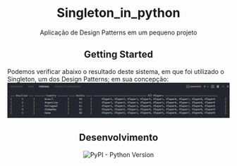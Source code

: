 <div align="center">
    <h1> Singleton_in_python </h1>
    Aplicação de Design Patterns em um pequeno projeto
</div>

<div align="center">
    <h2> Getting Started </div>
    Podemos verificar abaixo o resultado deste sistema, em que foi utilizado o Singleton, um dos Design Patterns; em sua concepção:
</div>

<div align="center">
    <img src="assets/Console.png">
</div>

<div align="center">

<h2> Desenvolvimento </h2>

![PyPI - Python Version](https://img.shields.io/pypi/pyversions/Django?style=flat-square)
    
</div>
